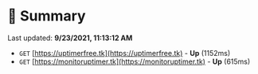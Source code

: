 # 📖 Summary
Last updated: **9/23/2021, 11:13:12 AM**

- `GET` [https://uptimerfree.tk](https://uptimerfree.tk) - **Up** (1152ms)
- `GET` [https://monitoruptimer.tk](https://monitoruptimer.tk) - **Up** (615ms)

